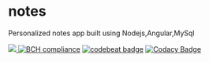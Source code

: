 # notes 
Personalized notes app built using Nodejs,Angular,MySql

<a href="https://codeclimate.com/github/ayansome1/notes/maintainability"><img src="https://api.codeclimate.com/v1/badges/aa0f81e47c936d2a3643/maintainability" />
[![BCH compliance](https://bettercodehub.com/edge/badge/ayansome1/notes?branch=master)](https://bettercodehub.com/)
<a href="https://codebeat.co/projects/github-com-ayansome1-notes-master"><img alt="codebeat badge" src="https://codebeat.co/badges/287b36af-ba8a-494a-9b07-24f2e1db9722" /></a>
[![Codacy Badge](https://api.codacy.com/project/badge/Grade/608c85951fad4004b980c3cf37ec347e)](https://www.codacy.com/app/ayansome1/notes?utm_source=github.com&amp;utm_medium=referral&amp;utm_content=ayansome1/notes&amp;utm_campaign=Badge_Grade)
